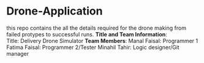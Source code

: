 # Drone-Application
this repo contains the all the details required for the drone making from failed protypes to successful runs.
**Title and Team Information**:<br>
Title: Delivery Drone Simulator
**Team Members**:
Manal Faisal: Programmer 1
Fatima Faisal: Programmer 2/Tester
Minahil Tahir: Logic designer/Git manager

